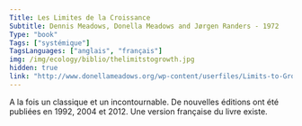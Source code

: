 ```yaml
---
Title: Les Limites de la Croissance
Subtitle: Dennis Meadows, Donella Meadows and Jørgen Randers - 1972
Type: "book"
Tags: ["systémique"]
TagsLanguages: ["anglais", "français"]
img: /img/ecology/biblio/thelimitstogrowth.jpg
hidden: true
link: "http://www.donellameadows.org/wp-content/userfiles/Limits-to-Growth-digital-scan-version.pdf"
---
```


A la fois un classique et un incontournable. De nouvelles éditions ont été publiées en 1992, 2004 et 2012. Une version française du livre existe.